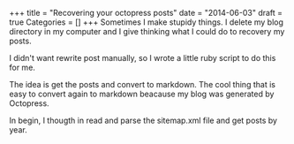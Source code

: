 +++
title = "Recovering your octopress posts"
date = "2014-06-03"
draft = true
Categories = []
+++
Sometimes I make stupidy things. I delete my blog directory in my computer and
I give thinking what I could do to recovery my posts.

I didn't want rewrite post manually, so I wrote a little ruby script to do
this for me. 

The idea is get the posts and convert to markdown. The cool thing that is easy to convert again to markdown beacause my blog was generated by Octopress.

In begin, I thougth in read and parse the sitemap.xml file and
get posts by year.

